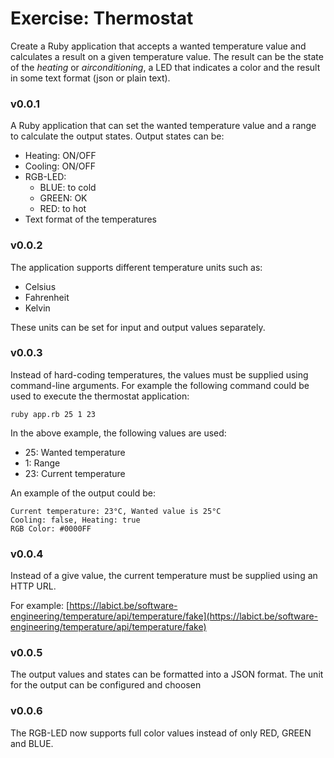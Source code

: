 # Exercise: Thermostat

Create a Ruby application that accepts a wanted temperature value and calculates a result on a given temperature value. The result can be the state of the *heating* or *airconditioning*, a LED that indicates a color and the result in some text format (json or plain text).

### v0.0.1
A Ruby application that can set the wanted temperature value and a range to calculate the output states. 
Output states can be:
* Heating: ON/OFF
* Cooling: ON/OFF
* RGB-LED: 
    * BLUE: to cold
    * GREEN: OK
    * RED: to hot
* Text format of the temperatures

### v0.0.2
The application supports different temperature units such as:
* Celsius
* Fahrenheit
* Kelvin

These units can be set for input and output values separately.

### v0.0.3
Instead of hard-coding temperatures, the values must be supplied using command-line arguments.
For example the following command could be used to execute the thermostat application:

```
ruby app.rb 25 1 23
```

In the above example, the following values are used:
* 25:  Wanted temperature
* 1: Range
* 23: Current temperature

An example of the output could be: 

```
Current temperature: 23°C, Wanted value is 25°C
Cooling: false, Heating: true
RGB Color: #0000FF
```

### v0.0.4
Instead of a give value, the current temperature must be supplied using an HTTP URL.

For example: [https://labict.be/software-engineering/temperature/api/temperature/fake](https://labict.be/software-engineering/temperature/api/temperature/fake)

### v0.0.5
The output values and states can be formatted into a JSON format. The unit for the output can be configured and choosen

### v0.0.6
The RGB-LED now supports full color values instead of only RED, GREEN and BLUE.
